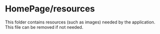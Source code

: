 # HomePage/resources

This folder contains resources (such as images) needed by the application. This file can
be removed if not needed.
